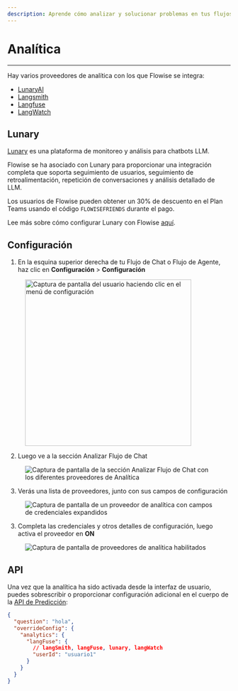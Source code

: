 ```yaml
---
description: Aprende cómo analizar y solucionar problemas en tus flujos de chat y flujos de agentes
---
```


# Analítica

***

Hay varios proveedores de analítica con los que Flowise se integra:

* [LunaryAI](https://lunary.ai/)
* [Langsmith](https://smith.langchain.com/)
* [Langfuse](https://langfuse.com/)
* [LangWatch](https://langwatch.ai/)

## Lunary

[Lunary](https://lunary.ai/) es una plataforma de monitoreo y análisis para chatbots LLM.

Flowise se ha asociado con Lunary para proporcionar una integración completa que soporta seguimiento de usuarios, seguimiento de retroalimentación, repetición de conversaciones y análisis detallado de LLM.

Los usuarios de Flowise pueden obtener un 30% de descuento en el Plan Teams usando el código `FLOWISEFRIENDS` durante el pago.

Lee más sobre cómo configurar Lunary con Flowise [aquí](https://lunary.ai/docs/integrations/flowise).

## Configuración

1. En la esquina superior derecha de tu Flujo de Chat o Flujo de Agente, haz clic en **Configuración** > **Configuración**

<figure><img src="../.gitbook/assets/analytic-1.webp" alt="Captura de pantalla del usuario haciendo clic en el menú de configuración" width="375"><figcaption></figcaption></figure>

2. Luego ve a la sección Analizar Flujo de Chat

<figure><img src="../.gitbook/assets/analytic-2.png" alt="Captura de pantalla de la sección Analizar Flujo de Chat con los diferentes proveedores de Analítica"><figcaption></figcaption></figure>

3. Verás una lista de proveedores, junto con sus campos de configuración

<figure><img src="../.gitbook/assets/image (82).png" alt="Captura de pantalla de un proveedor de analítica con campos de credenciales expandidos"><figcaption></figcaption></figure>

3. Completa las credenciales y otros detalles de configuración, luego activa el proveedor en **ON**

<figure><img src="../.gitbook/assets/image (83).png" alt="Captura de pantalla de proveedores de analítica habilitados"><figcaption></figcaption></figure>

## API

Una vez que la analítica ha sido activada desde la interfaz de usuario, puedes sobrescribir o proporcionar configuración adicional en el cuerpo de la [API de Predicción](api.md#prediction-api):

```json
{
  "question": "hola",
  "overrideConfig": {
    "analytics": {
      "langFuse": {
        // langSmith, langFuse, lunary, langWatch
        "userId": "usuario1"
      }
    }
  }
}
```

